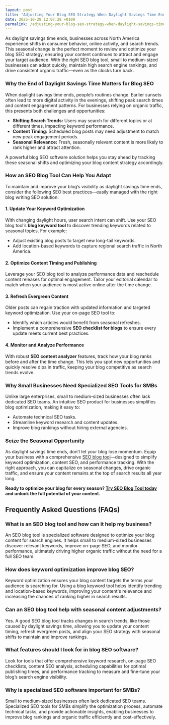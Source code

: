```yaml
---
layout: post
title: "Adjusting Your Blog SEO Strategy When Daylight Savings Time Ends"
date: 2025-10-28 12:07:28 +0100
permalink: /adjusting-your-blog-seo-strategy-when-daylight-savings-time-ends/
---
```

As daylight savings time ends, businesses across North America experience shifts in consumer behavior, online activity, and search trends. This seasonal change is the perfect moment to review and optimize your blog SEO strategy, ensuring your content continues to attract and engage your target audience. With the right SEO blog tool, small to medium-sized businesses can adapt quickly, maintain high search engine rankings, and drive consistent organic traffic—even as the clocks turn back.

### Why the End of Daylight Savings Time Matters for Blog SEO

When daylight savings time ends, people’s routines change. Earlier sunsets often lead to more digital activity in the evenings, shifting peak search times and content engagement patterns. For businesses relying on organic traffic, this presents both challenges and opportunities:

- **Shifting Search Trends:** Users may search for different topics or at different times, impacting keyword performance.
- **Content Timing:** Scheduled blog posts may need adjustment to match new peak engagement periods.
- **Seasonal Relevance:** Fresh, seasonally relevant content is more likely to rank higher and attract attention.

A powerful blog SEO software solution helps you stay ahead by tracking these seasonal shifts and optimizing your blog content strategy accordingly.

### How an SEO Blog Tool Can Help You Adapt

To maintain and improve your blog’s visibility as daylight savings time ends, consider the following SEO best practices—easily managed with the right blog writing SEO solution:

#### 1. Update Your Keyword Optimization

With changing daylight hours, user search intent can shift. Use your SEO blog tool’s **blog keyword tool** to discover trending keywords related to seasonal topics. For example:

- Adjust existing blog posts to target new long-tail keywords.
- Add location-based keywords to capture regional search traffic in North America.

#### 2. Optimize Content Timing and Publishing

Leverage your SEO blog tool to analyze performance data and reschedule content releases for optimal engagement. Tailor your editorial calendar to match when your audience is most active online after the time change.

#### 3. Refresh Evergreen Content

Older posts can regain traction with updated information and targeted keyword optimization. Use your on-page SEO tool to:

- Identify which articles would benefit from seasonal refreshes.
- Implement a comprehensive **SEO checklist for blogs** to ensure every update meets current best practices.

#### 4. Monitor and Analyze Performance

With robust **SEO content analyzer** features, track how your blog ranks before and after the time change. This lets you spot new opportunities and quickly resolve dips in traffic, keeping your blog competitive as search trends evolve.

### Why Small Businesses Need Specialized SEO Tools for SMBs

Unlike large enterprises, small to medium-sized businesses often lack dedicated SEO teams. An intuitive SEO product for businesses simplifies blog optimization, making it easy to:

- Automate technical SEO tasks.
- Streamline keyword research and content updates.
- Improve blog rankings without hiring external agencies.

### Seize the Seasonal Opportunity

As daylight savings time ends, don’t let your blog lose momentum. Equip your business with a comprehensive [SEO blog tool](https://seoblogtool.com/)—designed to simplify keyword optimization, content SEO, and performance tracking. With the right approach, you can capitalize on seasonal changes, drive organic traffic, and ensure your content remains at the top of search results all year long.

**Ready to optimize your blog for every season? [Try SEO Blog Tool today](https://seoblogtool.com/) and unlock the full potential of your content.**

## Frequently Asked Questions (FAQs)

### What is an SEO blog tool and how can it help my business?

An SEO blog tool is specialized software designed to optimize your blog content for search engines. It helps small to medium-sized businesses discover relevant keywords, improve on-page SEO, and monitor performance, ultimately driving higher organic traffic without the need for a full SEO team.

### How does keyword optimization improve blog SEO?

Keyword optimization ensures your blog content targets the terms your audience is searching for. Using a blog keyword tool helps identify trending and location-based keywords, improving your content's relevance and increasing the chances of ranking higher in search results.

### Can an SEO blog tool help with seasonal content adjustments?

Yes. A good SEO blog tool tracks changes in search trends, like those caused by daylight savings time, allowing you to update your content timing, refresh evergreen posts, and align your SEO strategy with seasonal shifts to maintain and improve rankings.

### What features should I look for in blog SEO software?

Look for tools that offer comprehensive keyword research, on-page SEO checklists, content SEO analysis, scheduling capabilities for optimal publishing times, and performance tracking to measure and fine-tune your blog’s search engine visibility.

### Why is specialized SEO software important for SMBs?

Small to medium-sized businesses often lack dedicated SEO teams. Specialized SEO tools for SMBs simplify the optimization process, automate technical tasks, and provide actionable insights, enabling businesses to improve blog rankings and organic traffic efficiently and cost-effectively.

<script type="application/ld+json">
{
  "@context": "https://schema.org",
  "@type": "BlogPosting",
  "headline": "Adjusting Your Blog SEO Strategy When Daylight Savings Time Ends",
  "description": "Learn how to optimize your blog SEO strategy as daylight savings time ends, using a powerful SEO blog tool to adapt keyword optimization, content timing, and performance tracking for small to medium-sized businesses in North America.",
  "author": {
    "@type": "Person",
    "name": "SEO Blog Tool"
  },
  "publisher": {
    "@type": "Person",
    "name": "SEO Blog Tool"
  },
  "mainEntityOfPage": {
    "@type": "WebPage",
    "@id": "https://seoblogtool.com/blog/adjusting-blog-seo-strategy-daylight-savings"
  },
  "url": "https://seoblogtool.com/blog/adjusting-blog-seo-strategy-daylight-savings",
  "datePublished": "2024-03-01",
  "dateModified": "2024-03-01",
  "inLanguage": "en-US"
}
</script>

<script type="application/ld+json">
{
  "@context": "https://schema.org",
  "@type": "FAQPage",
  "mainEntity": [
    {
      "@type": "Question",
      "name": "What is an SEO blog tool and how can it help my business?",
      "acceptedAnswer": {
        "@type": "Answer",
        "text": "An SEO blog tool is specialized software designed to optimize your blog content for search engines. It helps small to medium-sized businesses discover relevant keywords, improve on-page SEO, and monitor performance, ultimately driving higher organic traffic without the need for a full SEO team."
      }
    },
    {
      "@type": "Question",
      "name": "How does keyword optimization improve blog SEO?",
      "acceptedAnswer": {
        "@type": "Answer",
        "text": "Keyword optimization ensures your blog content targets the terms your audience is searching for. Using a blog keyword tool helps identify trending and location-based keywords, improving your content's relevance and increasing the chances of ranking higher in search results."
      }
    },
    {
      "@type": "Question",
      "name": "Can an SEO blog tool help with seasonal content adjustments?",
      "acceptedAnswer": {
        "@type": "Answer",
        "text": "Yes. A good SEO blog tool tracks changes in search trends, like those caused by daylight savings time, allowing you to update your content timing, refresh evergreen posts, and align your SEO strategy with seasonal shifts to maintain and improve rankings."
      }
    },
    {
      "@type": "Question",
      "name": "What features should I look for in blog SEO software?",
      "acceptedAnswer": {
        "@type": "Answer",
        "text": "Look for tools that offer comprehensive keyword research, on-page SEO checklists, content SEO analysis, scheduling capabilities for optimal publishing times, and performance tracking to measure and fine-tune your blog’s search engine visibility."
      }
    },
    {
      "@type": "Question",
      "name": "Why is specialized SEO software important for SMBs?",
      "acceptedAnswer": {
        "@type": "Answer",
        "text": "Small to medium-sized businesses often lack dedicated SEO teams. Specialized SEO tools for SMBs simplify the optimization process, automate technical tasks, and provide actionable insights, enabling businesses to improve blog rankings and organic traffic efficiently and cost-effectively."
      }
    }
  ]
}
</script>